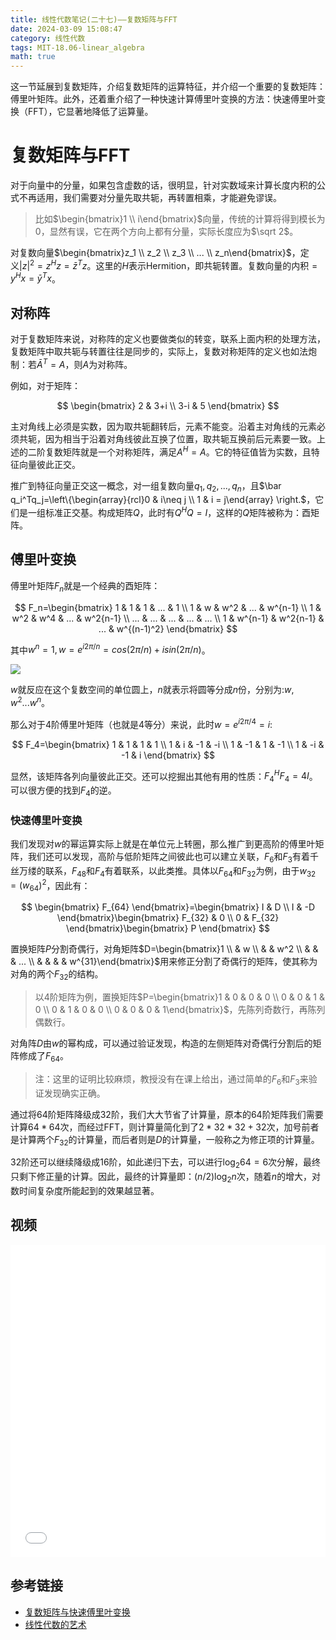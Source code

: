```yaml
---
title: 线性代数笔记(二十七)——复数矩阵与FFT
date: 2024-03-09 15:08:47
category: 线性代数
tags: MIT-18.06-linear_algebra
math: true
---
```



这一节延展到复数矩阵，介绍复数矩阵的运算特征，并介绍一个重要的复数矩阵：傅里叶矩阵。此外，还着重介绍了一种快速计算傅里叶变换的方法：快速傅里叶变换（FFT），它显著地降低了运算量。

<!--more-->

# 复数矩阵与FFT
对于向量中的分量，如果包含虚数的话，很明显，针对实数域来计算长度内积的公式不再适用，我们需要对分量先取共轭，再转置相乘，才能避免谬误。

> 比如$\begin{bmatrix}1 \\ i\end{bmatrix}$向量，传统的计算将得到模长为0，显然有误，它在两个方向上都有分量，实际长度应为$\sqrt 2$。

对复数向量$\begin{bmatrix}z_1 \\ z_2 \\ z_3 \\ ... \\ z_n\end{bmatrix}$，定义$|z|^2=z^Hz=\bar z^Tz$。这里的$H$表示Hermition，即共轭转置。复数向量的内积$=y^Hx=\bar y^Tx$。

## 对称阵
对于复数矩阵来说，对称阵的定义也要做类似的转变，联系上面内积的处理方法，复数矩阵中取共轭与转置往往是同步的，实际上，复数对称矩阵的定义也如法炮制：若$\bar A^T=A$，则$A$为对称阵。

例如，对于矩阵：

$$
\begin{bmatrix}
2 & 3+i \\
3-i & 5
\end{bmatrix}
$$

主对角线上必须是实数，因为取共轭翻转后，元素不能变。沿着主对角线的元素必须共轭，因为相当于沿着对角线彼此互换了位置，取共轭互换前后元素要一致。上述的二阶复数矩阵就是一个对称矩阵，满足$A^H=A$。它的特征值皆为实数，且特征向量彼此正交。

推广到特征向量正交这一概念，对一组复数向量$q_1,q_2,...,q_n$，且$\bar q_i^Tq_j=\left\{\begin{array}{rcl}0 & i\neq j \\ 1 & i = j\end{array} \right.$，它们是一组标准正交基。构成矩阵$Q$，此时有$Q^HQ=I$，这样的$Q$矩阵被称为：酉矩阵。

## 傅里叶变换
傅里叶矩阵$F_n$就是一个经典的酉矩阵：

$$
F_n=\begin{bmatrix}
1 & 1 & 1 & ... & 1 \\
1 & w & w^2 & ... & w^{n-1} \\
1 & w^2 & w^4 & ... & w^2{n-1} \\
... & ... & ... & ... & ... \\
1 & w^{n-1} & w^2{n-1} & ... & w^{(n-1)^2} 
\end{bmatrix}
$$

其中$w^n=1,w=e^{i2\pi /n}=cos(2\pi / n) + isin(2\pi / n)$。

![](2024-03-09-15-38-43.png)

$w$就反应在这个复数空间的单位圆上，$n$就表示将圆等分成$n$份，分别为:$w,w^2...w^n$。

那么对于4阶傅里叶矩阵（也就是4等分）来说，此时$w=e^{i2\pi /4}=i$:

$$
F_4=\begin{bmatrix}
1 & 1 & 1 & 1 \\
1 & i & -1 & -i \\
1 & -1 & 1 & -1 \\
1 & -i & -1 & i 
\end{bmatrix}
$$

显然，该矩阵各列向量彼此正交。还可以挖掘出其他有用的性质：$F_4^HF_4=4I$。可以很方便的找到$F_4$的逆。

### 快速傅里叶变换
我们发现对$w$的幂运算实际上就是在单位元上转圈，那么推广到更高阶的傅里叶矩阵，我们还可以发现，高阶与低阶矩阵之间彼此也可以建立关联，$F_6$和$F_3$有着千丝万缕的联系，$F_48$和$F_4$有着联系，以此类推。具体以$F_{64}$和$F_{32}$为例，由于$w_{32}=(w_{64})^2$，因此有：

$$
\begin{bmatrix}
F_{64}
\end{bmatrix}=\begin{bmatrix}
I & D \\
I & -D
\end{bmatrix}\begin{bmatrix}
F_{32} & 0 \\
0 & F_{32}
\end{bmatrix}\begin{bmatrix}
P
\end{bmatrix}
$$

置换矩阵$P$分割奇偶行，对角矩阵$D=\begin{bmatrix}1 \\ 
& w \\ & & w^2 \\ & & & ... \\ & & & & w^{31}\end{bmatrix}$用来修正分割了奇偶行的矩阵，使其称为对角的两个$F_32$的结构。

> 以4阶矩阵为例，置换矩阵$P=\begin{bmatrix}1 & 0 & 0 & 0 \\ 0 & 0 & 1 & 0 \\ 0 & 1 & 0 & 0 \\ 0 & 0 & 0 & 1\end{bmatrix}$，先陈列奇数行，再陈列偶数行。

对角阵$D$由$w$的幂构成，可以通过验证发现，构造的左侧矩阵对奇偶行分割后的矩阵修成了$F_{64}$。

> 注：这里的证明比较麻烦，教授没有在课上给出，通过简单的$F_6$和$F_3$来验证发现确实正确。

通过将64阶矩阵降级成32阶，我们大大节省了计算量，原本的64阶矩阵我们需要计算$64*64$次，而经过FFT，则计算量简化到了$2*32*32+32$次，加号前者是计算两个$F_{32}$的计算量，而后者则是$D$的计算量，一般称之为修正项的计算量。

32阶还可以继续降级成16阶，如此递归下去，可以进行$\log_{2}{64}=6$次分解，最终只剩下修正量的计算。因此，最终的计算量即：$(n/2)\log_{2}{n}$次，随着$n$的增大，对数时间复杂度所能起到的效果越显著。

## 视频
<iframe src="//player.bilibili.com/player.html?aid=382989698&bvid=BV16Z4y1U7oU&cid=570104137&p=27" scrolling="no" width="100%" height="500" border="0" frameborder="no" framespacing="0" allowfullscreen="true"> </iframe>

## 参考链接

- [复数矩阵与快速傅里叶变换](https://github.com/MLNLP-World/MIT-Linear-Algebra-Notes/blob/master/%5B27%5D%20%E5%A4%8D%E6%95%B0%E7%9F%A9%E9%98%B5%E5%92%8C%E5%BF%AB%E9%80%9F%E5%82%85%E9%87%8C%E5%8F%B6%E5%8F%98%E6%8D%A2/%E7%BA%BF%E6%80%A7%E4%BB%A3%E6%95%B027.pdf)
- [线性代数的艺术](https://github.com/kf-liu/The-Art-of-Linear-Algebra-zh-CN)